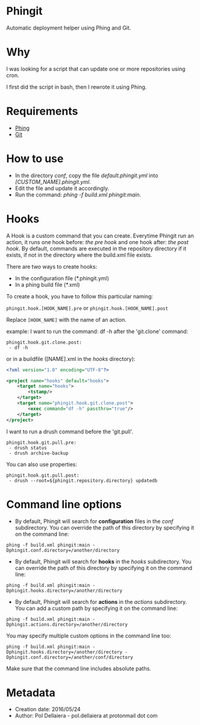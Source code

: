 # Phingit

Automatic deployment helper using Phing and Git.

# Why
I was looking for a script that can update one or more repositories using cron.

I first did the script in bash, then I rewrote it using Phing.

# Requirements
- [Phing](https://github.com/phingofficial/phing)
- [Git](https://git-scm.com/)

# How to use
- In the directory *conf*, copy the file *default.phingit.yml* into *[CUSTOM_NAME].phingit.yml*.
- Edit the file and update it accordingly.
- Run the command: *phing -f build.xml phingit:main*.

# Hooks

A Hook is a custom command that you can create. Everytime Phingit run an action, it runs one hook before: *the pre hook* and one hook after: *the post hook*.
By default, commands are executed in the repository directory if it exists, if not in the directory where the build.xml file exists.

There are two ways to create hooks:

- In the configuration file (*.phingit.yml)
- In a phing build file (*.xml)

To create a hook, you have to follow this particular naming:

```phingit.hook.[HOOK_NAME].pre``` or ```phingit.hook.[HOOK_NAME].post```

Replace ```[HOOK_NAME]``` with the name of an action.

example: I want to run the command: df -h after the 'git.clone' command:

```
phingit.hook.git.clone.post:
 - df -h
```

or in a buildfile ([NAME].xml in the *hooks* directory):

```xml
<?xml version="1.0" encoding="UTF-8"?>

<project name="hooks" default="hooks">
    <target name="hooks">
        <tstamp/>
    </target>
    <target name="phingit.hook.git.clone.post">
        <exec command="df -h" passthru="true"/>
    </target>
</project>
```

I want to run a drush command before the 'git.pull'.

```
phingit.hook.git.pull.pre:
 - drush status
 - drush archive-backup
```

You can also use properties:

```
phingit.hook.git.pull.post:
 - drush --root=${phingit.repository.directory} updatedb
```

# Command line options
- By default, Phingit will search for **configuration** files in the *conf* subdirectory. You can override the path of this
directory by specifying it on the command line: 

```phing -f build.xml phingit:main -Dphingit.conf.directory=/another/directory```

- By default, Phingit will search for **hooks** in the *hooks* subdirectory. You can override the path of this
directory by specifying it on the command line: 

```phing -f build.xml phingit:main -Dphingit.hooks.directory=/another/directory```

- By default, Phingit will search for **actions** in the *actions* subdirectory. You can add a custom path by specifying it on the command line:

```phing -f build.xml phingit:main -Dphingit.actions.directory=/another/directory```

You may specify multiple custom options in the command line too:

```phing -f build.xml phingit:main -Dphingit.hooks.directory=/another/directory -Dphingit.conf.directory=/another/conf/directory```

Make sure that the command line includes absolute paths.

# Metadata
- Creation date: 2016/05/24
- Author: Pol Dellaiera - pol.dellaiera at protonmail dot com